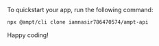 To quickstart your app, run the following command: 

```bash
npx @ampt/cli clone iamnasir786470574/ampt-api
```

Happy coding!